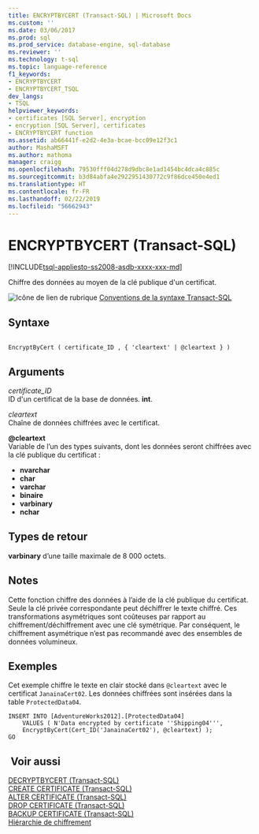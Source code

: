 ```yaml
---
title: ENCRYPTBYCERT (Transact-SQL) | Microsoft Docs
ms.custom: ''
ms.date: 03/06/2017
ms.prod: sql
ms.prod_service: database-engine, sql-database
ms.reviewer: ''
ms.technology: t-sql
ms.topic: language-reference
f1_keywords:
- ENCRYPTBYCERT
- ENCRYPTBYCERT_TSQL
dev_langs:
- TSQL
helpviewer_keywords:
- certificates [SQL Server], encryption
- encryption [SQL Server], certificates
- ENCRYPTBYCERT function
ms.assetid: ab66441f-e2d2-4e3a-bcae-bcc09e12f3c1
author: MashaMSFT
ms.author: mathoma
manager: craigg
ms.openlocfilehash: 79530fff04d278d9dbc8e1ad1454bc4dca4c885c
ms.sourcegitcommit: b3d84abfa4e2922951430772c9f86dce450e4ed1
ms.translationtype: HT
ms.contentlocale: fr-FR
ms.lasthandoff: 02/22/2019
ms.locfileid: "56662943"
---
```

# <a name="encryptbycert-transact-sql"></a>ENCRYPTBYCERT (Transact-SQL)
[!INCLUDE[tsql-appliesto-ss2008-asdb-xxxx-xxx-md](../../includes/tsql-appliesto-ss2008-asdb-xxxx-xxx-md.md)]

Chiffre des données au moyen de la clé publique d'un certificat.  
  
![Icône de lien de rubrique](../../database-engine/configure-windows/media/topic-link.gif "Icône lien de rubrique") [Conventions de la syntaxe Transact-SQL](../../t-sql/language-elements/transact-sql-syntax-conventions-transact-sql.md)  
  
## <a name="syntax"></a>Syntaxe  
  
```  
  
EncryptByCert ( certificate_ID , { 'cleartext' | @cleartext } )  
```  
  
## <a name="arguments"></a>Arguments  
_certificate\_ID_  
ID d'un certificat de la base de données. **int**.  
  
_cleartext_  
Chaîne de données chiffrées avec le certificat.  
  
**@cleartext**  
Variable de l’un des types suivants, dont les données seront chiffrées avec la clé publique du certificat :

* **nvarchar** 
* **char**
* **varchar**
* **binaire** 
* **varbinary**
* **nchar**
  
## <a name="return-types"></a>Types de retour  
**varbinary** d’une taille maximale de 8 000 octets.  
  
## <a name="remarks"></a>Notes   
Cette fonction chiffre des données à l’aide de la clé publique du certificat. Seule la clé privée correspondante peut déchiffrer le texte chiffré. Ces transformations asymétriques sont coûteuses par rapport au chiffrement/déchiffrement avec une clé symétrique. Par conséquent, le chiffrement asymétrique n’est pas recommandé avec des ensembles de données volumineux.
  
## <a name="examples"></a>Exemples  
Cet exemple chiffre le texte en clair stocké dans `@cleartext` avec le certificat `JanainaCert02`. Les données chiffrées sont insérées dans la table `ProtectedData04`.  
  
```  
INSERT INTO [AdventureWorks2012].[ProtectedData04]   
    VALUES ( N'Data encrypted by certificate ''Shipping04''',  
    EncryptByCert(Cert_ID('JanainaCert02'), @cleartext) );  
GO  
```  
  
## <a name="see-also"></a> Voir aussi  
[DECRYPTBYCERT &#40;Transact-SQL&#41;](../../t-sql/functions/decryptbycert-transact-sql.md)   
[CREATE CERTIFICATE &#40;Transact-SQL&#41;](../../t-sql/statements/create-certificate-transact-sql.md)   
[ALTER CERTIFICATE &#40;Transact-SQL&#41;](../../t-sql/statements/alter-certificate-transact-sql.md)   
[DROP CERTIFICATE &#40;Transact-SQL&#41;](../../t-sql/statements/drop-certificate-transact-sql.md)   
[BACKUP CERTIFICATE &#40;Transact-SQL&#41;](../../t-sql/statements/backup-certificate-transact-sql.md)   
[Hiérarchie de chiffrement](../../relational-databases/security/encryption/encryption-hierarchy.md)  
  
  
